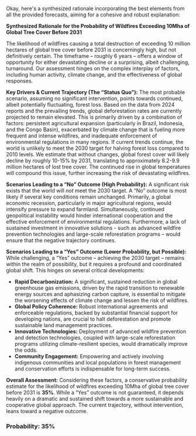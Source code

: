 Okay, here's a synthesized rationale incorporating the best elements from all the provided forecasts, aiming for a cohesive and robust explanation:

**Synthesized Rationale for the Probability of Wildfires Exceeding 10Mha of Global Tree Cover Before 2031**

The likelihood of wildfires causing a total destruction of exceeding 10 million hectares of global tree cover before 2031 is concerningly high, but not definitively certain.  The timeframe – roughly 6 years – offers a window of opportunity for either devastating decline or a surprising, albeit challenging, turnaround. Our assessment hinges on the complex interplay of factors, including human activity, climate change, and the effectiveness of global responses.

**Key Drivers & Current Trajectory (The “Status Quo”):**  The most probable scenario, assuming no significant intervention, points towards continued, albeit potentially fluctuating, forest loss.  Based on the data from 2024 reports and the prevailing trends, global deforestation rates are currently projected to remain elevated.  This is primarily driven by a combination of factors: persistent agricultural expansion (particularly in Brazil, Indonesia, and the Congo Basin), exacerbated by climate change that is fueling more frequent and intense wildfires, and inadequate enforcement of environmental regulations in many regions. If current trends continue, the world is unlikely to meet the 2030 target for halving forest loss compared to 2010 levels. We estimate that without changes, global forest cover will likely decline by roughly 10-15% by 2031, translating to approximately 8.2-9.9 million hectares of lost tree cover. The continued rise in global temperatures will compound this issue, further increasing the risk of devastating wildfires.

**Scenarios Leading to a “No” Outcome (High Probability):** A significant risk exists that the world will *not* meet the 2030 target. A “No” outcome is most likely if several key conditions remain unchanged. Primarily, a global economic recession, particularly in major agricultural regions, would intensify pressure to expand farmland. Simultaneously, continued geopolitical instability would hinder international cooperation and the effective enforcement of environmental regulations. Furthermore, a lack of sustained investment in innovative solutions - such as advanced wildfire prevention technologies and large-scale reforestation programs – would ensure that the negative trajectory continues.

**Scenarios Leading to a “Yes” Outcome (Lower Probability, but Possible):**  While challenging, a “Yes” outcome – achieving the 2030 target – remains within the realm of possibility, but it requires a profound and coordinated global shift. This hinges on several critical developments:

*   **Rapid Decarbonization:**  A significant, sustained reduction in global greenhouse gas emissions, driven by the rapid transition to renewable energy sources and aphasizing carbon capture, is essential to mitigate the worsening effects of climate change and lessen the risk of wildfires.
*   **Global Policy Coherence:** Robust international agreements and enforceable regulations, backed by substantial financial support for developing nations, are crucial to halt deforestation and promote sustainable land management practices.
*   **Innovative Technologies:** Deployment of advanced wildfire prevention and detection technologies, coupled with large-scale reforestation programs utilizing climate-resilient species, would dramatically improve the odds.
*   **Community Engagement:**  Empowering and actively involving indigenous communities and local populations in forest management and conservation efforts is indispensable for long-term success.

**Overall Assessment:**  Considering these factors, a conservative probability estimate for the likelihood of wildfires exceeding 10Mha of global tree cover before 2031 is **35%**. While a “Yes” outcome is not guaranteed, it depends heavily on a dramatic and sustained shift towards a more sustainable and cooperative global approach. The current trajectory, without intervention, leans toward a negative outcome.

### Probability: 35%